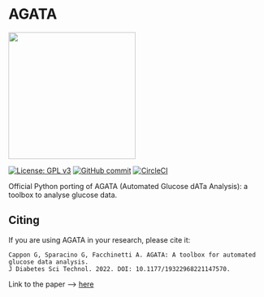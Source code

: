 # AGATA

<img src="https://i.postimg.cc/G3YXvWWh/agata-logo.png" width="250" height="250">

[![License: GPL v3](https://img.shields.io/badge/License-GPLv3-blue.svg)](https://github.com/gcappon/py_agata/COPYING)
[![GitHub commit](https://img.shields.io/github/last-commit/gcappon/py_agata)](https://github.com/gcappon/py_agata/commits/master)
[![CircleCI](https://circleci.com/gh/gcappon/py_agata.svg?style=svg)](https://circleci.com/gh/gcappon/py_agata)

Official Python porting of AGATA (Automated Glucose dATa Analysis): a toolbox to analyse glucose data. 

## Citing

If you are using AGATA in your research, please cite it:  
```
Cappon G, Sparacino G, Facchinetti A. AGATA: A toolbox for automated glucose data analysis.  
J Diabetes Sci Technol. 2022. DOI: 10.1177/19322968221147570.
```

Link to the paper --> [here](https://doi.org/10.1177/19322968221147570)
